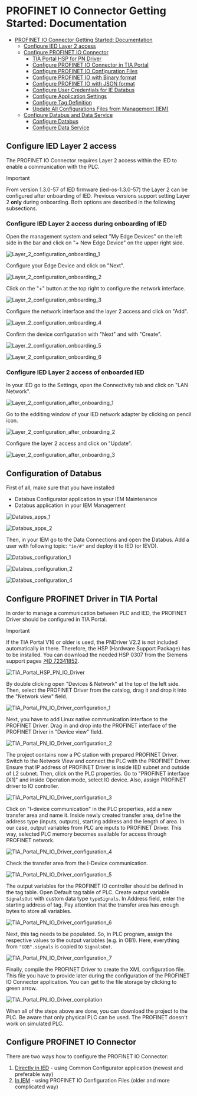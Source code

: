 # PROFINET IO Connector Getting Started: Documentation

- [PROFINET IO Connector Getting Started: Documentation](#profinet-io-connector-getting-started-documentation)
  - [Configure IED Layer 2 access](#configure-ied-layer-2-access)
  - [Configure PROFINET IO Connector](#configure-profinet-io-connector)
    - [TIA Portal HSP for PN Driver](#tia-portal-hsp-for-pn-driver)
    - [Configure PROFINET IO Connector in TIA Portal](#configure-profinet-io-connector-in-tia-portal)
    - [Configure PROFINET IO Configuration Files](#configure-profinet-io-configuration-files)
    - [Configure PROFINET IO with Binary format](#configure-profinet-io-with-binary-format)
    - [Configure PROFINET IO with JSON format](#configure-profinet-io-with-json-format)
    - [Configure User Credentials for IE Databus](#configure-user-credentials-for-ie-databus)
    - [Configure Application Settings](#configure-application-settings)
    - [Configure Tag Definition](#configure-tag-definition)
    - [Update All Configurations Files from Management (IEM)](#update-all-configurations-files-from-management-iem)
  - [Configure Databus and Data Service](#configure-databus-and-data-service)
    - [Configure Databus](#configure-databus)
    - [Configure Data Service](#configure-data-service)

## Configure IED Layer 2 access

The PROFINET IO Connector requires Layer 2 access within the IED to enable a communication with the PLC.

> [!IMPORTANT]  
> From version 1.3.0-57 of IED firmware (ied-os-1.3.0-57) the Layer 2 can be configured after onboarding of IED. Previous versions support setting Layer 2  **only** during onboarding. Both options are described in the following subsections.

### Configure IED Layer 2 access during onboarding of IED

Open the management system and select "My Edge Devices" on the left side in the bar and click on "+ New Edge Device" on the upper right side.

![Layer_2_configuration_onboarding_1](graphics/Layer_2_configuration_onboarding_1.png)

Configure your Edge Device and click on "Next".

![Layer_2_configuration_onboarding_2](graphics/Layer_2_configuration_onboarding_2.png)

Click on the "+" button at the top right to configure the network interface.

![Layer_2_configuration_onboarding_3](graphics/Layer_2_configuration_onboarding_3.png)

Configure the network interface and the layer 2 access and click on "Add".

![Layer_2_configuration_onboarding_4](graphics/Layer_2_configuration_onboarding_4.png)

Confirm the device configuration with "Next" and with "Create".

![Layer_2_configuration_onboarding_5](graphics/Layer_2_configuration_onboarding_5.png)

![Layer_2_configuration_onboarding_6](graphics/Layer_2_configuration_onboarding_6.png)

### Configure IED Layer 2 access of onboarded IED

In your IED go to the Settings, open the Connectivity tab and click on "LAN Network".

![Layer_2_configuration_after_onboarding_1](graphics/Layer_2_configuration_after_onboarding_1.png)

Go to the edditing window of your IED network adapter by clicking on pencil icon.

![Layer_2_configuration_after_onboarding_2](graphics/Layer_2_configuration_after_onboarding_2.png)

Configure the layer 2 access and click on "Update".

![Layer_2_configuration_after_onboarding_3](graphics/Layer_2_configuration_after_onboarding_3.png)

## Configuration of Databus

First of all, make sure that you have installed
- Databus Configurator application in your IEM Maintenance
- Databus application in your IEM Management

![Databus_apps_1](graphics/Databus_apps_1.png)

![Databus_apps_2](graphics/Databus_apps_2.png)

Then, in your IEM go to the Data Connections and open the Databus. Add a user with following topic: `"ie/#"` and deploy it to IED (or IEVD).

![Databus_configuration_1](graphics/Databus_configuration_1.png)

![Databus_configuration_2](graphics/Databus_configuration_2.png)

![Databus_configuration_4](graphics/Databus_configuration_4.png)

## Configure PROFINET Driver in TIA Portal

In order to manage a communication between PLC and IED, the PROFINET Driver should be configured in TIA Portal.

> [!IMPORTANT]  
> If the TIA Portal V16 or older is used, the PNDriver V2.2 is not included automatically in there. Therefore, the HSP (Hardware Support Package) has to be installed. You can download the needed HSP 0307 from the Siemens support pages [↗ID 72341852](https://support.industry.siemens.com/cs/ww/en/view/72341852).

![TIA_Portal_HSP_PN_IO_Driver](graphics/TIA_Portal_HSP_PN_IO_Driver.png)

By double clicking open "Devices & Network" at the top of the left side. Then, select the PROFINET Driver from the catalog, drag it and drop it into the "Network view" field.

![TIA_Portal_PN_IO_Driver_configuration_1](graphics/TIA_Portal_PN_IO_Driver_configuration_1.png)

Next, you have to add Linux native communication interface to the PROFINET Driver. Drag in and drop into the PROFINET interface of the PROFINET Driver in "Device view" field.

![TIA_Portal_PN_IO_Driver_configuration_2](graphics/TIA_Portal_PN_IO_Driver_configuration_2.png)

The project contains now a PC station with prepared PROFINET Driver. Switch to the Network View and connect the PLC with the PROFINET Driver. Ensure that IP address of PROFINET Driver is inside IED subnet and outside of L2 subnet. Then, click on the PLC properties. Go to "PROFINET interface [X1]" and inside Operation mode, select IO device. Also, assign PROFINET driver to IO controller.

![TIA_Portal_PN_IO_Driver_configuration_3](graphics/TIA_Portal_PN_IO_Driver_configuration_3.png)

Click on "I-device communication" in the PLC properties, add a new transfer area and name it. Inside newly created transfer area, define the address type (inputs, outputs), starting address and the length of area. In our case, output variables from PLC are inputs to PROFINET Driver. This way, selected PLC memory becomes available for access through PROFINET network.

![TIA_Portal_PN_IO_Driver_configuration_4](graphics/TIA_Portal_PN_IO_Driver_configuration_4.png)

Check the transfer area from the I-Device communication.

![TIA_Portal_PN_IO_Driver_configuration_5](graphics/TIA_Portal_PN_IO_Driver_configuration_5.png)

The output variables for the PROFINET IO controller should be defined in the tag table. Open Default tag table of PLC. Create output variable `SignalsOut` with custom data type `typeSignals`. In Address field, enter the starting address of tag. Pay attention that the transfer area has enough bytes to store all variables.

![TIA_Portal_PN_IO_Driver_configuration_6](graphics/TIA_Portal_PN_IO_Driver_configuration_6.png)

Next, this tag needs to be populated. So, in PLC program, assign the respective values to the output variables (e.g. in OB1). Here, everything from `"GDB".signals` is copied to `SignalsOut`.

![TIA_Portal_PN_IO_Driver_configuration_7](graphics/TIA_Portal_PN_IO_Driver_configuration_7.png)

Finally, compile the PROFINET Driver to create the XML configuration file. This file you have to provide later during the configuration of the PROFINET IO Connector application. You can get to the file storage by clicking to green arrow.

![TIA_Portal_PN_IO_Driver_compilation](graphics/TIA_Portal_PN_IO_Driver_compilation.png)

When all of the steps above are done, you can download the project to the PLC. Be aware that only physical PLC can be used. The PROFINET doesn't work on simulated PLC.

## Configure PROFINET IO Connector

There are two ways how to configure the PROFINET IO Connector:

1. [Directly in IED](Configuration_IED.md) - using Common Configurator application (newest and preferable way)
2. [In IEM](Configuration_IEM.md) - using PROFINET IO Configuration Files (older and more complicated way)
